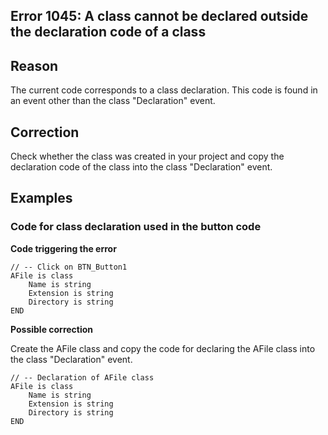 
## Error 1045: A class cannot be declared outside the declaration code of a class
			



<a name="NOTE1"></a>
<a name="NOTE1_1"></a>


## Reason
<a name="reason_ELTTEXTE000083"></a>
The current code corresponds to a class declaration. This code is found in an event other than the class "Declaration" event.

<a name="NOTE2"></a>
<a name="NOTE2_1"></a>


## Correction
<a name="correction_ELTTEXTE000107"></a>
Check whether the class was created in your project and copy the declaration code of the class into the class "Declaration" event.

<a name="NOTE3"></a>
<a name="NOTE3_1"></a>


## Examples
<a name="examples_ELTTEXTE000131"></a>


### Code for class declaration used in the button code
<a name="code_for_class_declaration_used_the_button_code_ELTPARAGRAPHE000025"></a>

**Code triggering the error** 


```wl
// -- Click on BTN_Button1
AFile is class 
	Name is string
	Extension is string
	Directory is string
END
```




**Possible correction**

Create the AFile class and copy the code for declaring the AFile class into the class "Declaration" event.


```wl
// -- Declaration of AFile class
AFile is class 
	Name is string 
	Extension is string
	Directory is string
END
```



